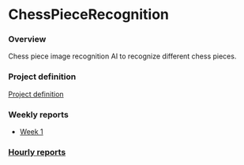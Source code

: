 # ChessPieceRecognition

### Overview
Chess piece image recognition AI to recognize different chess pieces.

### Project definition
[Project definition](https://github.com/A00N/ChessPieceRecognition/blob/main/Documentation/project_definition.md)

### Weekly reports
* [Week 1](https://github.com/A00N/ChessPieceRecognition/blob/main/Documentation/weekly_report1.md)

### [Hourly reports](https://github.com/A00N/ChessPieceRecognition/blob/main/Documentation/hourly_report.md)
